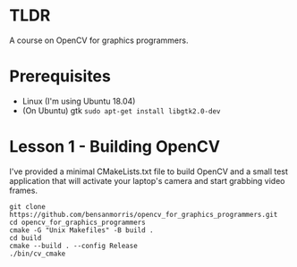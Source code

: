 # TLDR

A course on OpenCV for graphics programmers.

# Prerequisites

- Linux (I'm using Ubuntu 18.04)
- (On Ubuntu) gtk `sudo apt-get install libgtk2.0-dev`

# Lesson 1 - Building OpenCV
I've provided a minimal CMakeLists.txt file to build OpenCV and a small test application that will activate your laptop's camera and start grabbing video frames.

```
git clone https://github.com/bensanmorris/opencv_for_graphics_programmers.git
cd opencv_for_graphics_programmers
cmake -G "Unix Makefiles" -B build .
cd build
cmake --build . --config Release
./bin/cv_cmake
```
